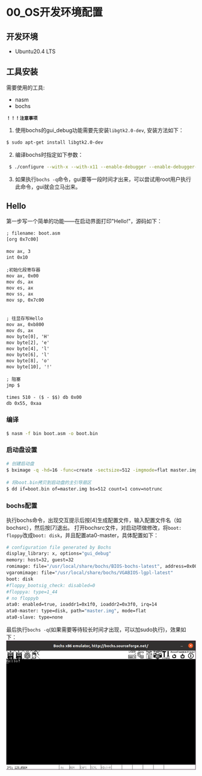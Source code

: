# 00_OS开发环境配置

## 开发环境
* Ubuntu20.4 LTS

## 工具安装
需要使用的工具:
* nasm
* bochs

**`！！！注意事项`**
1. 使用bochs的gui_debug功能需要先安装`libgtk2.0-dev`, 安装方法如下：
```bash
$ sudo apt-get install libgtk2.0-dev
```

2. 编译bochs时指定如下参数：
```bash
 $ ./configure --with-x --with-x11 --enable-debugger --enable-debugger-gui >/dev/null
```

3. 如果执行`bochs -q`命令，gui要等一段时间才出来，可以尝试用root用户执行此命令，gui就会立马出来。


## Hello
第一步写一个简单的功能——在启动界面打印"Hello!"，源码如下：

```assembly
; filename: boot.asm
[org 0x7c00]

mov ax, 3
int 0x10

;初始化段寄存器
mov ax, 0x00
mov ds, ax
mov es, ax
mov ss, ax
mov sp, 0x7c00


; 往显存写Hello
mov ax, 0xb800
mov ds, ax
mov byte[0], 'H'
mov byte[2], 'e'
mov byte[4], 'l'
mov byte[6], 'l'
mov byte[8], 'o'
mov byte[10], '!'

; 阻塞
jmp $

times 510 - ($ - $$) db 0x00
db 0x55, 0xaa
```

### 编译
```bash
$ nasm -f bin boot.asm -o boot.bin
```

### 启动盘设置
```bash
# 创建启动盘
$ bximage -q -hd=16 -func=create -sectsize=512 -imgmode=flat master.img

# 将boot.bin拷贝到启动盘的主引导扇区
$ dd if=boot.bin of=master.img bs=512 count=1 conv=notrunc
```

### bochs配置
执行bochs命令，出现交互提示后按[4]生成配置文件，输入配置文件名（如bochsrc），然后按[7]退出。
打开bochsrc文件，对启动项做修改，将`boot: floppy`改成`boot: disk`，并且配置ata0-master，具体配置如下：
```bash
# configuration file generated by Bochs
display_library: x, options="gui_debug"
memory: host=32, guest=32
romimage: file="/usr/local/share/bochs/BIOS-bochs-latest", address=0x00000000, options=none
vgaromimage: file="/usr/local/share/bochs/VGABIOS-lgpl-latest"
boot: disk
#floppy_bootsig_check: disabled=0
#floppya: type=1_44
# no floppyb
ata0: enabled=true, ioaddr1=0x1f0, ioaddr2=0x3f0, irq=14
ata0-master: type=disk, path="master.img", mode=flat
ata0-slave: type=none
```

最后执行`bochs -q`(如果需要等待较长时间才出现，可以加sudo执行)，效果如下：
![hello](../picture/00_hello.png)